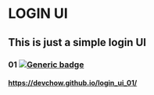 # LOGIN UI

## This is just a simple login UI

### 01 [![Generic badge](https://img.shields.io/badge/UI-UX-<red>.svg)](https://shields.io/)


#### https://devchow.github.io/login_ui_01/
